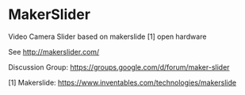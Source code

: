 MakerSlider
===========

Video Camera Slider based on makerslide [1] open hardware

See http://makerslider.com/

Discussion Group: https://groups.google.com/d/forum/maker-slider




[1] Makerslide: https://www.inventables.com/technologies/makerslide